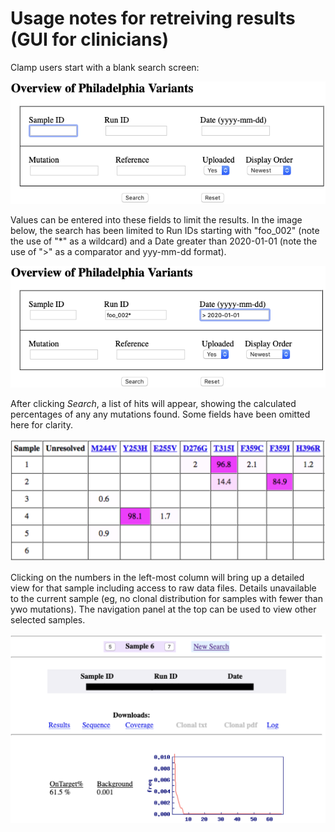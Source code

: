 # Usage notes for retreiving results (GUI for clinicians)

Clamp users start with a blank search screen:

![Starting Screen](img/search.png "Starting Screen")

Values can be entered into these fields to limit the results. 
In the image below, the search has been limited to Run IDs starting with "foo_002"
(note the use of "*" as a wildcard) and a Date greater than 2020-01-01
(note the use of ">" as a comparator and yyy-mm-dd format).

![Search Example](img/example.png "Search Example")

After clicking *Search*, a list of hits will appear, showing the calculated
percentages of any any mutations found. Some fields have been omitted here for clarity.

![Search Results](img/results.png "Search Results")

Clicking on the numbers in the left-most column will bring up a detailed view 
for that sample including access to raw data files. Details unavailable to the current sample
(eg, no clonal distribution for samples with fewer than ywo mutations). The navigation panel at the top
can be used to view other selected samples.

![Details](img/details.png "Details")
